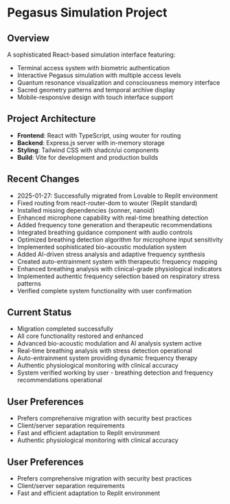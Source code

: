 # Pegasus Simulation Project

## Overview
A sophisticated React-based simulation interface featuring:
- Terminal access system with biometric authentication
- Interactive Pegasus simulation with multiple access levels
- Quantum resonance visualization and consciousness memory interface
- Sacred geometry patterns and temporal archive display
- Mobile-responsive design with touch interface support

## Project Architecture
- **Frontend**: React with TypeScript, using wouter for routing
- **Backend**: Express.js server with in-memory storage
- **Styling**: Tailwind CSS with shadcn/ui components
- **Build**: Vite for development and production builds

## Recent Changes
- 2025-01-27: Successfully migrated from Lovable to Replit environment
- Fixed routing from react-router-dom to wouter (Replit standard)
- Installed missing dependencies (sonner, nanoid)
- Enhanced microphone capability with real-time breathing detection
- Added frequency tone generation and therapeutic recommendations
- Integrated breathing guidance component with audio controls
- Optimized breathing detection algorithm for microphone input sensitivity
- Implemented sophisticated bio-acoustic modulation system
- Added AI-driven stress analysis and adaptive frequency synthesis
- Created auto-entrainment system with therapeutic frequency mapping
- Enhanced breathing analysis with clinical-grade physiological indicators
- Implemented authentic frequency selection based on respiratory stress patterns
- Verified complete system functionality with user confirmation

## Current Status
- Migration completed successfully
- All core functionality restored and enhanced
- Advanced bio-acoustic modulation and AI analysis system active
- Real-time breathing analysis with stress detection operational
- Auto-entrainment system providing dynamic frequency therapy
- Authentic physiological monitoring with clinical accuracy
- System verified working by user - breathing detection and frequency recommendations operational

## User Preferences
- Prefers comprehensive migration with security best practices
- Client/server separation requirements
- Fast and efficient adaptation to Replit environment
- Authentic physiological monitoring with clinical accuracy

## User Preferences
- Prefers comprehensive migration with security best practices
- Client/server separation requirements
- Fast and efficient adaptation to Replit environment